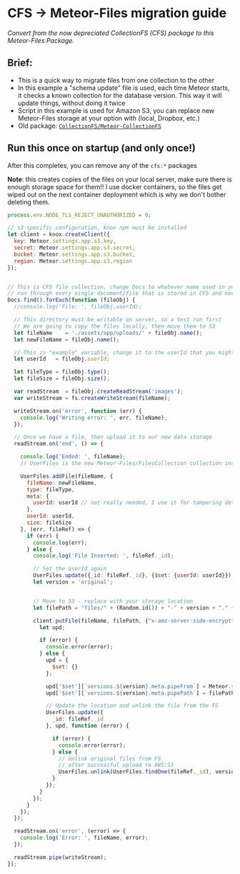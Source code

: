 # CFS -> Meteor-Files migration guide

*Convert from the now depreciated CollectionFS (CFS) package to this Meteor-Files Package.*

## Brief:

- This is a quick way to migrate files from one collection to the other
- In this example a "schema update" file is used, each time Meteor starts, it checks a known collection for the database version. This way it will update things, without doing it twice
- Script in this example is used for Amazon S3, you can replace new Meteor-Files storage at your option with (local, Dropbox, etc.)
- Old package: [`CollectionFS/Meteor-CollectionFS`](https://github.com/CollectionFS/Meteor-CollectionFS)

## Run this once on startup (__and only once!__)

After this completes, you can remove any of the `cfs:*` packages

__Note__: this creates copies of the files on your local server, make sure there is enough storage space for them!!
I use docker containers, so the files get wiped out on the next container deployment which is why we don't bother deleting them.

```js
process.env.NODE_TLS_REJECT_UNAUTHORIZED = 0;

// s3 specific configuration, knox npm must be installed
let client = knox.createClient({
  key: Meteor.settings.app.s3.key,
  secret: Meteor.settings.app.s3.secret,
  bucket: Meteor.settings.app.s3.bucket,
  region: Meteor.settings.app.s3.region
});


// This is CFS file collection, change Docs to whatever name used in your code - Images, etc.
// run through every single document/file that is stored in CFS and move one by one to Meteor-Files.
Docs.find().forEach(function (fileObj) {
  //console.log('File: ', fileObj.userId);

  // This directory must be writable on server, so a test run first
  // We are going to copy the files locally, then move them to S3
  let fileName    = './assets/app/uploads/' + fileObj.name();
  let newFileName = fileObj.name();

  // This is "example" variable, change it to the userId that you might be using.
  let userId   = fileObj.userId;

  let fileType = fileObj.type();
  let fileSize = fileObj.size();

  var readStream  = fileObj.createReadStream('images');
  var writeStream = fs.createWriteStream(fileName);

  writeStream.on('error', function (err) {
    console.log('Writing error: ', err, fileName);
  });

  // Once we have a file, then upload it to our new data storage
  readStream.on('end', () => {

    console.log('Ended: ', fileName);
    // UserFiles is the new Meteor-Files/FilesCollection collection instance

    UserFiles.addFile(fileName, {
      fileName: newFileName,
      type: fileType,
      meta: {
        userId: userId // not really needed, I use it for tampering detection
      },
      userId: userId,
      size: fileSize
    }, (err, fileRef) => {
      if (err) {
        console.log(err);
      } else {
        console.log('File Inserted: ', fileRef._id);

        // Set the userId again
        UserFiles.update({_id: fileRef._id}, {$set: {userId: userId}});
        let version = 'original';


        // Move to S3 - replace with your storage location
        let filePath = "files/" + (Random.id()) + "-" + version + "." + fileRef.extension;

        client.putFile(fileName, filePath, {"x-amz-server-side-encryption": "AES256"}, function (error, res) {
          let upd;

          if (error) {
            console.error(error);
          } else {
            upd = {
              $set: {}
            };

            upd['$set'][`versions.${version}.meta.pipeFrom`] = Meteor.settings.app.s3.cfdomain + '/' + filePath;
            upd['$set'][`versions.${version}.meta.pipePath`] = filePath;

            // Update the location and unlink the file from the FS
            UserFiles.update({
              _id: fileRef._id
            }, upd, function (error) {

              if (error) {
                console.error(error);
              } else {
                // Unlink original files from FS
                // after successful upload to AWS:S3
                UserFiles.unlink(UserFiles.findOne(fileRef._id), version);
              }
            });
          }
        });
      }
    });
  });

  readStream.on('error', (error) => {
    console.log('Error: ', fileName, error);
  });

  readStream.pipe(writeStream);
});
```

